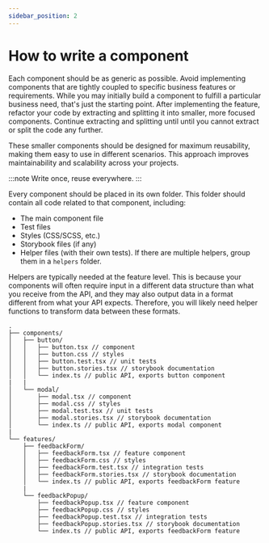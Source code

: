 ```yaml
---
sidebar_position: 2
---
```


# How to write a component

Each component should be as generic as possible. Avoid implementing components that are tightly coupled to specific business features or requirements. While you may initially build a component to fulfill a particular business need, that's just the starting point. After implementing the feature, refactor your code by extracting and splitting it into smaller, more focused components. Continue extracting and splitting until until you cannot extract or split the code any further.

These smaller components should be designed for maximum reusability, making them easy to use in different scenarios. This approach improves maintainability and scalability across your projects.

:::note
Write once, reuse everywhere.
:::

Every component should be placed in its own folder. This folder should contain all code related to that component, including:

- The main component file
- Test files
- Styles (CSS/SCSS, etc.)
- Storybook files (if any)
- Helper files (with their own tests). If there are multiple helpers, group them in a `helpers` folder.

Helpers are typically needed at the feature level. This is because your components will often require input in a different data structure than what you receive from the API, and they may also output data in a format different from what your API expects. Therefore, you will likely need helper functions to transform data between these formats.

```text title="Example of clean structure"
.
├── components/
│   ├── button/
│   │   ├── button.tsx // component
│   │   ├── button.css // styles
│   │   ├── button.test.tsx // unit tests
│   │   ├── button.stories.tsx // storybook documentation
│   │   └── index.ts // public API, exports button component
|   |
│   └── modal/
│       ├── modal.tsx // component
│       ├── modal.css // styles
│       ├── modal.test.tsx // unit tests
│       ├── modal.stories.tsx // storybook documentation
│       └── index.ts // public API, exports modal component
|
└── features/
    ├── feedbackForm/
    │   ├── feedbackForm.tsx // feature component
    │   ├── feedbackForm.css // styles
    │   ├── feedbackForm.test.tsx // integration tests
    │   ├── feedbackForm.stories.tsx // storybook documentation
    │   └── index.ts // public API, exports feedbackForm feature
    |
    └── feedbackPopup/
        ├── feedbackPopup.tsx // feature component
        ├── feedbackPopup.css // styles
        ├── feedbackPopup.test.tsx // integration tests
        ├── feedbackPopup.stories.tsx // storybook documentation
        └── index.ts // public API, exports feedbackForm feature
```
